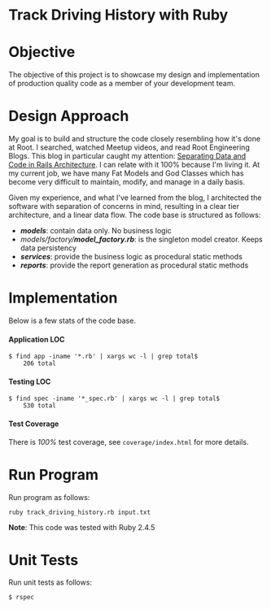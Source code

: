 # Track Driving History with Ruby

# Objective
The objective of this project is to showcase my design and implementation of production quality code as a member of your development team.

# Design Approach
My goal is to build and structure the code closely resembling how it's done at Root. I searched, watched Meetup videos, and read Root Engineering Blogs. This blog in particular caught my attention: [Separating Data and Code in Rails Architecture](https://medium.com/root-engineering/separating-data-and-code-in-rails-architecture-3a031e17706b). I can relate with it 100% because I'm living it. At my current job, we have many Fat Models and God Classes which has become very difficult to maintain, modify, and manage in a daily basis. 

Given my experience, and what I've learned from the blog, I architected the software with separation of concerns in mind, resulting in a clear tier architecture, and a linear data flow. The code base is structured as follows:

* _**models**_: contain data only. No business logic
* _models/factory/**model_factory.rb**_: is the singleton model creator. Keeps data persistency
* _**services**_: provide the business logic as procedural static methods
* _**reports**_: provide the report generation as procedural static methods

# Implementation
Below is a few stats of the code base.
#### Application LOC
```
$ find app -iname '*.rb' | xargs wc -l | grep total$
    206 total
```
#### Testing LOC
```
$ find spec -iname '*_spec.rb' | xargs wc -l | grep total$
    530 total
```
#### Test Coverage
There is _100%_ test coverage, see `coverage/index.html` for more details.

# Run Program
Run program as follows:
```
ruby track_driving_history.rb input.txt
```
**Note**: This code was tested with Ruby 2.4.5

# Unit Tests
Run unit tests as follows:
```
$ rspec
```
